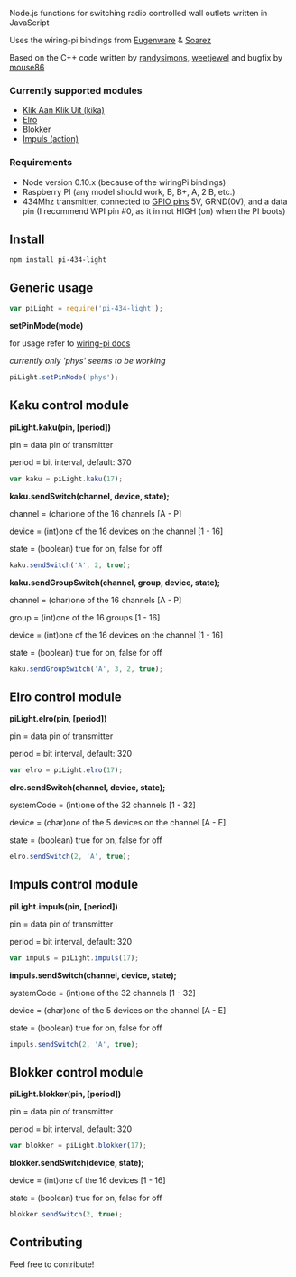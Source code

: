 Node.js functions for switching radio controlled wall outlets written in JavaScript

Uses the wiring-pi bindings from [Eugenware](https://github.com/eugeneware/wiring-pi) & [Soarez](https://github.com/Soarez/node-wiring-pi)

Based on the C++ code written by [randysimons](http://randysimons.nl), [weetjewel](http://weejewel.tweakblogs.net/blog/8665/lampen-schakelen-met-een-raspberry-pi.html) and bugfix by [mouse86](http://eeo.tweakblogs.net/blog/11427/rpi2-bugfix-kaku-lampen)

### Currently supported modules
- [Klik Aan Klik Uit (kika)](http://www.klikaanklikuit.nl/home/)
- [Elro](http://www.elro.eu/en/products/cat/home-automation/home-control1/receivers-on-off1)
- Blokker
- [Impuls (action)](http://www.voordeelmuis.nl/img/gif/1246/1246690.gif)

### Requirements
- Node version 0.10.x (because of the wiringPi bindings)
- Raspberry PI (any model should work, B, B+, A, 2 B, etc.)
- 434Mhz transmitter, connected to [GPIO pins](http://wiringpi.com/wp-content/uploads/2013/03/gpio1.png) 5V, GRND(0V), and a data pin (I recommend WPI pin #0, as it in not HIGH (on) when the PI boots)

## Install

```
npm install pi-434-light
```

## Generic usage

```javascript
var piLight = require('pi-434-light');
```

**setPinMode(mode)**

for usage refer to [wiring-pi docs](https://github.com/eugeneware/wiring-pi/blob/master/DOCUMENTATION.md#setupmode)

*currently only 'phys' seems to be working*

```javascript
piLight.setPinMode('phys');
```

## Kaku control module

**piLight.kaku(pin, [period])**

pin = data pin of transmitter

period = bit interval, default: 370

```javascript
var kaku = piLight.kaku(17);
```

**kaku.sendSwitch(channel, device, state);**

channel = (char)one of the 16 channels [A - P]

device = (int)one of the 16 devices on the channel [1 - 16]

state = (boolean) true for on, false for off 

```javascript
kaku.sendSwitch('A', 2, true);
```

**kaku.sendGroupSwitch(channel, group, device, state);**

channel = (char)one of the 16 channels [A - P]

group = (int)one of the 16 groups [1 - 16]

device = (int)one of the 16 devices on the channel [1 - 16]

state = (boolean) true for on, false for off 

```javascript
kaku.sendGroupSwitch('A', 3, 2, true);
```

## Elro control module

**piLight.elro(pin, [period])**

pin = data pin of transmitter

period = bit interval, default: 320

```javascript
var elro = piLight.elro(17);
```

**elro.sendSwitch(channel, device, state);**

systemCode = (int)one of the 32 channels [1 - 32]

device = (char)one of the 5 devices on the channel [A - E]

state = (boolean) true for on, false for off 

```javascript
elro.sendSwitch(2, 'A', true);
```

## Impuls control module

**piLight.impuls(pin, [period])**

pin = data pin of transmitter

period = bit interval, default: 320

```javascript
var impuls = piLight.impuls(17);
```

**impuls.sendSwitch(channel, device, state);**

systemCode = (int)one of the 32 channels [1 - 32]

device = (char)one of the 5 devices on the channel [A - E]

state = (boolean) true for on, false for off 

```javascript
impuls.sendSwitch(2, 'A', true);
```
## Blokker control module

**piLight.blokker(pin, [period])**

pin = data pin of transmitter

period = bit interval, default: 320

```javascript
var blokker = piLight.blokker(17);
```

**blokker.sendSwitch(device, state);**

device = (int)one of the 16 devices [1 - 16]

state = (boolean) true for on, false for off 

```javascript
blokker.sendSwitch(2, true);
```

## Contributing

Feel free to contribute!
